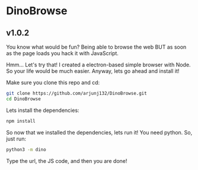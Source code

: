 # DinoBrowse

## v1.0.2

You know what would be fun? Being able to browse the web BUT as soon as the page loads you hack it with JavaScript.

Hmm... Let's try that! I created a electron-based simple browser with Node. So your life would be much easier. Anyway, lets go ahead and install it!

Make sure you clone this repo and cd:

```bash
git clone https://github.com/arjunj132/DinoBrowse.git
cd DinoBrowse
```


Lets install the dependencies:

```bash
npm install
```

So now that we installed the dependencies, lets run it! You need python. So, just run:

```bash
python3 -m dino
```

Type the url, the JS code, and then you are done!
